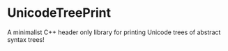 # UnicodeTreePrint
A minimalist C++ header only library for printing Unicode trees of abstract syntax trees!
